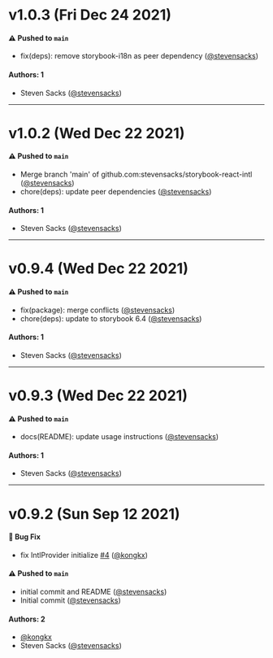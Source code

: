 # v1.0.3 (Fri Dec 24 2021)

#### ⚠️ Pushed to `main`

- fix(deps): remove storybook-i18n as peer dependency ([@stevensacks](https://github.com/stevensacks))

#### Authors: 1

- Steven Sacks ([@stevensacks](https://github.com/stevensacks))

---

# v1.0.2 (Wed Dec 22 2021)

#### ⚠️ Pushed to `main`

- Merge branch 'main' of github.com:stevensacks/storybook-react-intl ([@stevensacks](https://github.com/stevensacks))
- chore(deps): update peer dependencies ([@stevensacks](https://github.com/stevensacks))

#### Authors: 1

- Steven Sacks ([@stevensacks](https://github.com/stevensacks))

---

# v0.9.4 (Wed Dec 22 2021)

#### ⚠️ Pushed to `main`

- fix(package): merge conflicts ([@stevensacks](https://github.com/stevensacks))
- chore(deps): update to storybook 6.4 ([@stevensacks](https://github.com/stevensacks))

#### Authors: 1

- Steven Sacks ([@stevensacks](https://github.com/stevensacks))

---

# v0.9.3 (Wed Dec 22 2021)

#### ⚠️ Pushed to `main`

- docs(README): update usage instructions ([@stevensacks](https://github.com/stevensacks))

#### Authors: 1

- Steven Sacks ([@stevensacks](https://github.com/stevensacks))

---

# v0.9.2 (Sun Sep 12 2021)

#### 🐛 Bug Fix

- fix IntlProvider initialize [#4](https://github.com/stevensacks/storybook-react-intl/pull/4) ([@kongkx](https://github.com/kongkx))

#### ⚠️ Pushed to `main`

- initial commit and README ([@stevensacks](https://github.com/stevensacks))
- Initial commit ([@stevensacks](https://github.com/stevensacks))

#### Authors: 2

- [@kongkx](https://github.com/kongkx)
- Steven Sacks ([@stevensacks](https://github.com/stevensacks))
